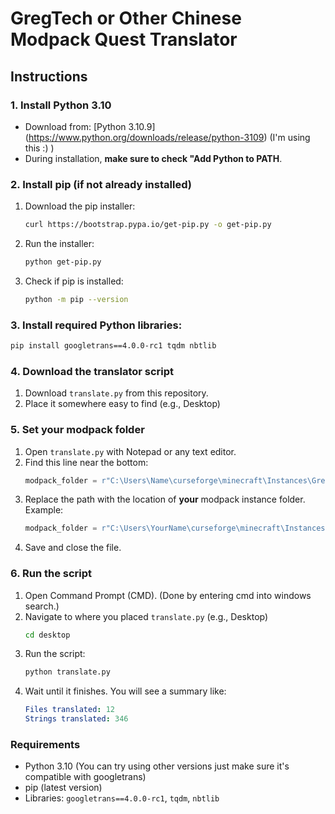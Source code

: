 # GregTech or Other Chinese Modpack Quest Translator

## Instructions

### 1. Install Python 3.10
- Download from: [Python 3.10.9] (https://www.python.org/downloads/release/python-3109) (I'm using this :) )
- During installation, **make sure to check "Add Python to PATH**.
### 2. Install pip (if not already installed)
1. Download the pip installer:
   ```bash
   curl https://bootstrap.pypa.io/get-pip.py -o get-pip.py
2. Run the installer:
   ```bash
   python get-pip.py
3. Check if pip is installed:
   ```bash
   python -m pip --version
### 3. Install required Python libraries:
  ```bash
  pip install googletrans==4.0.0-rc1 tqdm nbtlib
  ```
### 4. Download the translator script
   1. Download `translate.py` from this repository.
   2. Place it somewhere easy to find (e.g., Desktop)
### 5. Set your modpack folder
   1. Open `translate.py` with Notepad or any text editor.
   2. Find this line near the bottom:
      ```python
      modpack_folder = r"C:\Users\Name\curseforge\minecraft\Instances\GregTech Quantum Transition"
      ```
   3. Replace the path with the location of **your** modpack instance folder.
      Example:
      ```python
      modpack_folder = r"C:\Users\YourName\curseforge\minecraft\Instances\GregTech Quantum Transition"
      ```
   4. Save and close the file.
### 6. Run the script
   1. Open Command Prompt (CMD). (Done by entering cmd into windows search.)
   2. Navigate to where you placed `translate.py` (e.g., Desktop)
      ```bash
      cd desktop
      ```
   3. Run the script:
      ```bash
      python translate.py
      ```
   4. Wait until it finishes. You will see a summary like:
      ```yaml
      Files translated: 12
      Strings translated: 346
      ```
### Requirements
- Python 3.10 (You can try using other versions just make sure it's compatible with googletrans)
- pip (latest version)
- Libraries: `googletrans==4.0.0-rc1`, `tqdm`, `nbtlib`
